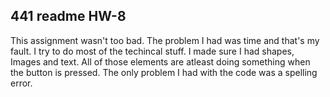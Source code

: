 ## 441 readme HW-8

This assignment wasn't too bad. The problem I had was time and that's my fault. I try to do most of the techincal stuff. I made sure I had shapes, Images and text. All of those elements are atleast doing something when the button is pressed. The only problem I had with the code was a spelling error.
